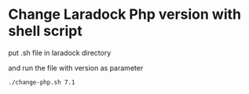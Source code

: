 # Change Laradock Php version with shell script

put .sh file in laradock directory 

and run the file with version as parameter
```
./change-php.sh 7.1
```
